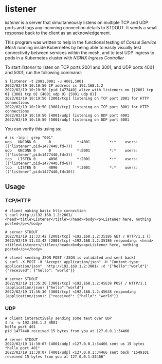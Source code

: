 # listener

*listener* is a server that simultaneously listens on multiple TCP and UDP ports and logs any incoming connection details to STDOUT. It sends a small response back to the client as an acknowledgement.

This program was written to help in the functional testing of *Consul Service Mesh* running inside Kubernetes by being able to easily visually test connectivity between services within the mesh, and to test UDP ingress to pods in a Kubernetes cluster with *NGINX Ingress Controller*

To start *listener* to listen on TCP ports 2001 and 3001, and UDP ports 4001 and 5001, run the following command:
```
$ listener -t 2001,3001 -u 4001,5001
2022/02/19 10:10:50 IP address is 192.168.1.2
2022/02/19 10:10:50 [pid 1477440] alive with listeners on [{2001 tcp 0} {3001 tcp 0} {4001 udp 0} {5001 udp 0}]
2022/02/19 10:10:50 [2001/tcp] listening on TCP port 2001 for HTTP connections
2022/02/19 10:10:50 [3001/tcp] listening on TCP port 3001 for HTTP connections
2022/02/19 10:10:50 [4001/udp] listening on UDP port 4001
2022/02/19 10:10:50 [5001/udp] listening on UDP port 5001
```

You can verify this using ss:
```
# ss -lnp | grep "001"
udp   UNCONN 0      0            *:4001         *:*    users:(("listener",pid=1477440,fd=7))
udp   UNCONN 0      0            *:5001         *:*    users:(("listener",pid=1477440,fd=3))
tcp   LISTEN 0      4096         *:2001         *:*    users:(("listener",pid=1477440,fd=8))
tcp   LISTEN 0      4096         *:3001         *:*    users:(("listener",pid=1477440,fd=10))
```

## Usage


### TCP/HTTP 
```
# client making basic http connection
$ curl http://192.168.1.2:2001/
<head><title>Listener</title></head><body><p>Listener here, nothing posted</p></body>

# server STDOUT
2022/02/19 11:33:42 [2001/tcp] >192.168.1.2:35186 GET / HTTP/1.1 () 
2022/02/19 11:33:42 [2001/tcp] <192.168.1.2:35186 responding: <head><title>Listener</title></head><body><p>Listener here, nothing posted</p></body>
```

```
# client sending JSON POST (JSON is validated and sent back)
$ curl -X POST -H "Accept: application/json" -H "Content-type: application/json"  http://192.168.1.2:3001/ -d '{"hello":"world"}'
{"received": {"hello": "world"}}

# server STDOUT
2022/02/19 11:36:30 [3001/tcp] >192.168.1.2:45638 POST / HTTP/1.1 (application/json) {"hello":"world"}
2022/02/19 11:36:30 [3001/tcp] <192.168.1.2:45638 responding (application/json): {"received": {"hello": "world"}}
```

### UDP
```
# client interactively sending some text over UDP
$ nc -u 192.168.1.2 4001
hello port 401
pid 1477440 received 15 bytes from you at 127.0.0.1:34466

# server STDOUT
2022/02/19 11:30:07 [4001/udp] >127.0.0.1:34466 sent us 15 bytes "hello port 401"
2022/02/19 11:30:07 [4001/udp] <127.0.0.1:34466 sent back "1549101 received 15 bytes from you at 127.0.0.1:34466"
```

